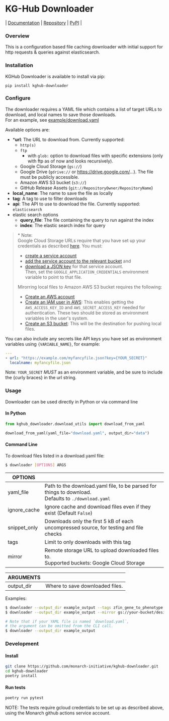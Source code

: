 # KG-Hub Downloader

| [Documentation](https://monarch-initiative.github.io/kghub-downloader) | [Repository](https://github.com/monarch-initiative/kghub-downloader) | [PyPI](https://pypi.org/project/kghub-downloader) |

### Overview

This is a configuration based file caching downloader with initial support for http requests & queries against elasticsearch.

### Installation

KGHub Downloader is available to install via pip:

```
pip install kghub-downloader
```

### Configure

The downloader requires a YAML file which contains a list of target URLs to download, and local names to save those downloads.  
For an example, see [example/download.yaml](example/download.yaml)

Available options are:

- \***url**: The URL to download from. Currently supported:
  - `http(s)`
  - `ftp`
    - with `glob:` option to download files with specific extensions (only with ftp as of now and looks recursively).
  - Google Cloud Storage (`gs://`)
  - Google Drive (`gdrive://` or https://drive.google.com/...). The file must be publicly accessible.
  - Amazon AWS S3 bucket (`s3://`)
  - GitHub Release Assets (`git://RepositoryOwner/RepositoryName`)
- **local_name**: The name to save the file as locally
- **tag**: A tag to use to filter downloads
- **api**: The API to use to download the file. Currently supported: `elasticsearch`
- elastic search options
  - **query_file**: The file containing the query to run against the index
  - **index**: The elastic search index for query

> \* Note:  
>  Google Cloud Storage URLs require that you have set up your credentials as described [here](https://cloud.google.com/artifact-registry/docs/python/authentication#keyring-user). You must:
>
> - [create a service account](https://cloud.google.com/iam/docs/service-accounts-create)
> - [add the service account to the relevant bucket](https://cloud.google.com/storage/docs/access-control/using-iam-permissions#bucket-iam) and
> - [download a JSON key](https://cloud.google.com/iam/docs/keys-create-delete) for that service account.  
>   Then, set the `GOOGLE_APPLICATION_CREDENTIALS` environment variable to point to that file.
>
> Mirorring local files to Amazon AWS S3 bucket requires the following:
>
> - [Create an AWS account](https://portal.aws.amazon.com/)
> - [Create an IAM user in AWS](https://docs.aws.amazon.com/IAM/latest/UserGuide/getting-started.html): This enables getting the `AWS_ACCESS_KEY_ID` and `AWS_SECRET_ACCESS_KEY` needed for authentication. These two should be stored as environment variables in the user's system.
> - [Create an S3 bucket](https://docs.aws.amazon.com/AmazonS3/latest/userguide/creating-bucket.html): This will be the destination for pushing local files.

You can also include any secrets like API keys you have set as environment variables using `{VARIABLE_NAME}`, for example:

```yaml
---
- url: "https://example.com/myfancyfile.json?key={YOUR_SECRET}"
  localname: myfancyfile.json
```

Note: `YOUR_SECRET` _MUST_ as an environment variable, and be sure to include the {curly braces} in the url string.

### Usage

Downloader can be used directly in Python or via command line

#### In Python

```python
from kghub_downloader.download_utils import download_from_yaml

download_from_yaml(yaml_file="download.yaml", output_dir="data")
```

#### Command Line

To download files listed in a download.yaml file:

```bash
$ downloader [OPTIONS] ARGS
```

| OPTIONS      |                                                                                                       |
| ------------ | ----------------------------------------------------------------------------------------------------- |
| yaml_file    | Path to the download.yaml file, to be parsed for things to download.<br>Defaults to `./download.yaml` |
| ignore_cache | Ignore cache and download files even if they exist (Default `False`)                                  |
| snippet_only | Downloads only the first 5 kB of each uncompressed source, for testing and file checks                |
| tags         | Limit to only downloads with this tag                                                                 |
| mirror       | Remote storage URL to upload downloaded files to.<br/>Supported buckets: Google Cloud Storage         |

| ARGUMENTS  |                                 |
| ---------- | ------------------------------- |
| output_dir | Where to save downloaded files. |

Examples:

```bash
$ downloader --output_dir example_output --tags zfin_gene_to_phenotype example.yaml
$ downloader --output_dir example_output --mirror gs://your-bucket/desired/directory

# Note that if your YAML file is named `download.yaml`,
# the argument can be omitted from the CLI call.
$ downloader --output_dir example_output
```

### Development

#### Install

```bash
git clone https://github.com/monarch-initiative/kghub-downloader.git
cd kghub-downloader
poetry install
```

#### Run tests

```bash
poetry run pytest
```

NOTE: The tests require gcloud credentials to be set up as described above, using the Monarch github actions service account.
